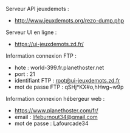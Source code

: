Serveur API jeuxdemots :
- http://www.jeuxdemots.org/rezo-dump.php

Serveur UI en ligne :
- https://ui-jeuxdemots.zd.fr/

Information connexion FTP :
- hote : world-399.fr.planethoster.net
- port : 21
- identifiant FTP : root@ui-jeuxdemots.zd.fr
- mot de passe FTP : qSHj*KX#o,hHwg~w9p

Information connexion hébergeur web :
- https://www.planethoster.com/fr/
- email : lifeburnout34@gmail.com	
- mot de passe : Lafourcade34
